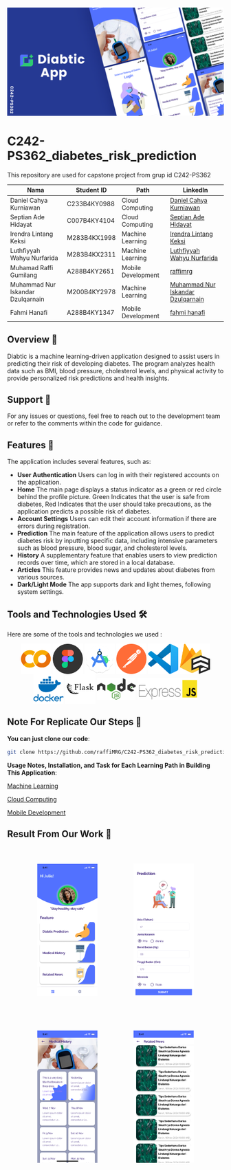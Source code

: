 ![Project Overview](IMG/overview.png)

# C242-PS362_diabetes_risk_prediction

This repository are used for capstone project from grup id C242-PS362

| Nama                              | Student ID   | Path               | LinkedIn                                                                      |
| --------------------------------- | ------------ | ------------------ | ----------------------------------------------------------------------------- |
| Daniel Cahya Kurniawan            | C233B4KY0988 | Cloud Computing    | [Daniel Cahya Kurniawan](https://www.linkedin.com/in/daniel-cahya-kurniawan/) |
| Septian Ade Hidayat               | C007B4KY4104 | Cloud Computing    | [Septian Ade Hidayat](https://www.linkedin.com/in/septianadehidayat/)         |
| Irendra Lintang Keksi             | M283B4KX1998 | Machine Learning   | [Irendra Lintang Keksi](https://www.linkedin.com/in/irendra-lintang)          |
| Luthfiyyah Wahyu Nurfarida        | M283B4KX2311 | Machine Learning   | [Luthfiyyah Wahyu Nurfarida](https://www.linkedin.com/in/fiyyahwahyu)         |
| Muhamad Raffi Gumilang            | A288B4KY2651 | Mobile Development | [raffimrg](https://www.linkedin.com/in/raffimrg)                              |
| Muhammad Nur Iskandar Dzulqarnain | M200B4KY2978 | Machine Learning   | [Muhammad Nur Iskandar Dzulqarnain](https://www.linkedin.com/in/iskandardzz/) |
| Fahmi Hanafi                      | A288B4KY1347 | Mobile Development | [fahmi hanafi](https://www.linkedin.com/in/fahmi-hanafi/)                     |

## Overview 📃

Diabtic is a machine learning-driven application designed to assist users in predicting their risk of developing diabetes. The program analyzes health data such as BMI, blood pressure, cholesterol levels, and physical activity to provide personalized risk predictions and health insights.

## Support 🤔

For any issues or questions, feel free to reach out to the development team or refer to the comments within the code for guidance.

## Features 🚀

The application includes several features, such as:

- **User Authentication** Users can log in with their registered accounts on the application.
- **Home** The main page displays a status indicator as a green or red circle behind the profile picture. Green Indicates that the user is safe from diabetes, Red Indicates that the user should take precautions, as the application predicts a possible risk of diabetes.
- **Account Settings** Users can edit their account information if there are errors during registration.
- **Prediction** The main feature of the application allows users to predict diabetes risk by inputting specific data, including intensive parameters such as blood pressure, blood sugar, and cholesterol levels.
- **History** A supplementary feature that enables users to view prediction records over time, which are stored in a local database.
- **Articles** This feature provides news and updates about diabetes from various sources.
- **Dark/Light Mode** The app supports dark and light themes, following system settings.

## Tools and Technologies Used 🛠️

Here are some of the tools and technologies we used :

<p align="center">
<a href="#" target="blank"><img align="center" src="IMG/colab-color.png" alt="raffimrg" height="70" width="70" /></a>
<a href="#" target="blank"><img align="center" src="IMG/figma2.png" alt="raffimrg" height="70" width="70" /></a>
<a href="#" target="blank"><img align="center" src="IMG/android-studio-icon.png" alt="raffimrg" height="70" width="70" /></a>
<a href="#" target="blank"><img align="center" src="IMG/postman-icon-svgrepo-com.svg" alt="raffimrg" height="70" width="70" /></a>
<a href="#" target="blank"><img align="center" src="IMG/vscode.png" alt="raffimrg" height="70" width="70" /></a>
<a href="#" target="blank"><img align="center" src="IMG/firestore.png" alt="raffimrg" height="70" width="70" /></a>
<a href="#" target="blank"><img align="center" src="IMG/docker.png" alt="raffimrg" height="70" width="70" /></a>
<a href="#" target="blank"><img align="center" src="IMG/flask1.png" alt="raffimrg" height="70" width="70" /></a>
<a href="#" target="blank"><img align="center" src="IMG/nodejs.png" alt="raffimrg" height="50" width="90" /></a>
<a href="#" target="blank"><img align="center" src="IMG/expressjs.png" alt="raffimrg" height="50" width="140" /></a>
</p>

## Note For Replicate Our Steps 📝

**You can just clone our code**:

```bash
git clone https://github.com/raffiMRG/C242-PS362_diabetes_risk_prediction.git
```

**Usage Notes, Installation, and Task for Each Learning Path in Building This Application**:

[Machine Learning](https://github.com/raffiMRG/C242-PS362_diabetes_risk_prediction/blob/main/ML/README.md)

[Cloud Computing](https://github.com/raffiMRG/C242-PS362_diabetes_risk_prediction/blob/main/CC/README.md)

[Mobile Development](https://github.com/raffiMRG/C242-PS362_diabetes_risk_prediction/blob/main/MD/README.md)

## Result From Our Work 🎉

<p align="center">
<a href="IMG/Home.png" target="blank"><img style="margin: 1vh;" align="center" src="IMG/Home.png" alt="raffimrg" height="308" width="140" /></a>
<a href="IMG/Calculate.png" target="blank"><img style="margin: 1vh;" align="center" src="IMG/Calculate.png" alt="raffimrg" margin="10vh" height="308" width="140" /></a>
<a href="IMG/History.png" target="blank"><img style="margin: 1vh;" align="center" src="IMG/History.png" alt="raffimrg" margin="10vh" height="308" width="140" /></a>
<a href="IMG/NewsList.png" target="blank"><img style="margin: 1vh;" align="center" src="IMG/NewsList.png" alt="raffimrg" margin="10vh" height="308" width="140" /></a>
</p>
